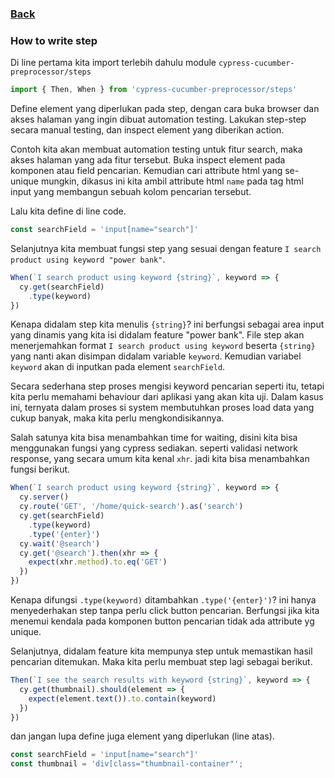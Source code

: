 ### [Back](./docs/Step_Definition.md)

### How to write step

Di line pertama kita import terlebih dahulu module `cypress-cucumber-preprocessor/steps`

```js
import { Then, When } from 'cypress-cucumber-preprocessor/steps'
```

Define element yang diperlukan pada step, dengan cara buka browser dan akses halaman yang ingin dibuat automation testing. 
Lakukan step-step secara manual testing, dan inspect element yang diberikan action.

Contoh kita akan membuat automation testing untuk fitur search, maka akses halaman yang ada fitur tersebut. Buka inspect element pada komponen atau field pencarian.
Kemudian cari attribute html yang se-unique mungkin, dikasus ini kita ambil attribute html `name` pada tag html input yang membangun sebuah kolom pencarian tersebut.

Lalu kita define di line code.
```js
const searchField = 'input[name="search"]'
```

Selanjutnya kita membuat fungsi step yang sesuai dengan feature `I search product using keyword "power bank"`.
```js
When(`I search product using keyword {string}`, keyword => {
  cy.get(searchField)
    .type(keyword)
})
```

Kenapa didalam step kita menulis `{string}`? ini berfungsi sebagai area input yang dinamis yang kita isi didalam feature "power bank". 
File step akan menerjemahkan format `I search product using keyword` beserta `{string}` yang nanti akan disimpan didalam variable `keyword`.
Kemudian variabel `keyword` akan di inputkan pada element `searchField`.

Secara sederhana step proses mengisi keyword pencarian seperti itu, tetapi kita perlu memahami behaviour dari aplikasi yang akan kita uji.
Dalam kasus ini, ternyata dalam proses si system membutuhkan proses load data yang cukup banyak, maka kita perlu mengkondisikannya.

Salah satunya kita bisa menambahkan time for waiting, disini kita bisa menggunakan fungsi yang cypress sediakan. 
seperti validasi network response, yang secara umum kita kenal `xhr`. jadi kita bisa menambahkan fungsi berikut.

```js
When(`I search product using keyword {string}`, keyword => {
  cy.server()
  cy.route('GET', '/home/quick-search').as('search')
  cy.get(searchField)
    .type(keyword)
    .type('{enter}')
  cy.wait('@search')
  cy.get('@search').then(xhr => {
    expect(xhr.method).to.eq('GET')
  })
})
```

Kenapa difungsi `.type(keyword)` ditambahkan `.type('{enter}')`? ini hanya menyederhakan step tanpa perlu click button pencarian. 
Berfungsi jika kita menemui kendala pada komponen button pencarian tidak ada attribute yg unique.

Selanjutnya, didalam feature kita mempunya step untuk memastikan hasil pencarian ditemukan. Maka kita perlu membuat step lagi sebagai berikut.

```js
Then(`I see the search results with keyword {string}`, keyword => {
  cy.get(thumbnail).should(element => {
    expect(element.text()).to.contain(keyword)
  })
})
```

dan jangan lupa define juga element yang diperlukan (line atas).

```js
const searchField = 'input[name="search"]'
const thumbnail = 'div[class="thumbnail-container"';
```
